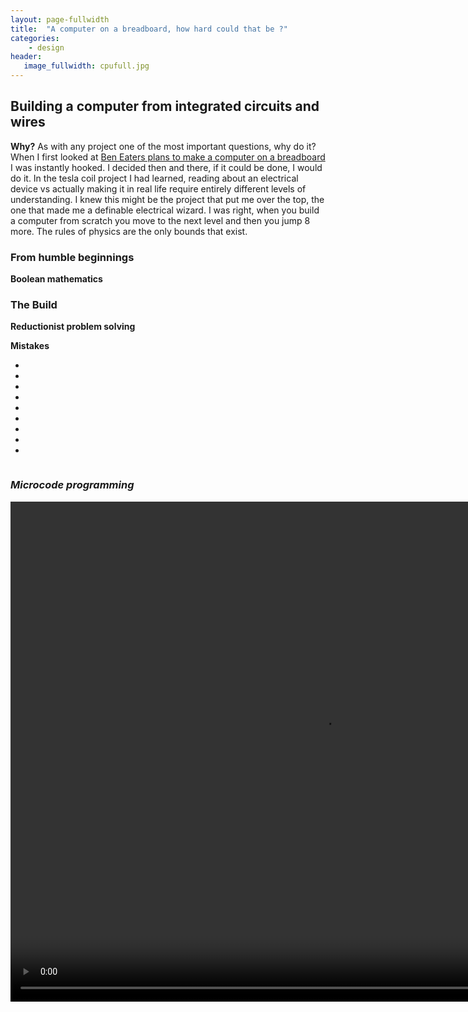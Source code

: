 ```yaml
---
layout: page-fullwidth
title:  "A computer on a breadboard, how hard could that be ?"
categories:
    - design
header:
   image_fullwidth: cpufull.jpg
---
```

<h2><strong>Building a computer from integrated circuits and wires</strong></h2>
<p><strong>Why?</strong> As with any project one of the most important questions, why do it?When I first looked at <a href="https://eater.net/8bit/"> Ben Eaters plans to make a computer on a breadboard</a> I was instantly hooked. I decided then and there, if it could be done, I would do it. In the tesla coil project I had learned, reading about an electrical device vs actually making it in real life require entirely different levels of understanding. I knew this might be the project that put me over the top, the one that made me a definable electrical wizard. I was right, when you build a computer from scratch you move to the next level and then you jump 8 more. The rules of physics are the only bounds that exist.</p>



<h3><strong>From humble beginnings</strong></h3>
<p><strong>Boolean mathematics</strong></p>

<h3><strong>The Build</strong></h3>
<p><strong>Reductionist problem solving</strong></p>
<p><strong>Mistakes</strong></p>



<p> </p>
<ul>
<li></li>
<li></li>
<li></li>
<li></strong></li>
<li></li>
<li></li>
<li></li>
<li></li>
<li></li> 
</ul>

<div class="row">
    <div class="column.large-centered">
    <img src="{{ site.urlimg }}cpustage2.jpg" alt="">
    </div>
</div>
<div class="row">
    <div class="column.large-centered">
    <img src="{{ site.urlimg }}cpuprog1.jpg" alt="">
    </div>
</div>

<div class="row">
    <div class="column.large-centered">
    <img src="{{ site.urlimg }}cpuflashprog.jpg" alt="">
    </div>
</div>

<h3><em>Microcode programming</em> </h3>
<video width="1000" height="800" controls>
  <source src="/images/eepromprogammer.mp4" type="video/mp4">
<source src="movie.ogg" type="video/ogg">
Your browser does not support the video tag.
</video>